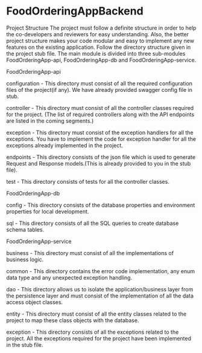 # FoodOrderingAppBackend
Project Structure
The project must follow a definite structure in order to help the co-developers and reviewers for easy understanding. Also, the better project structure makes your code modular and easy to implement any new features on the existing application. Follow the directory structure given in the project stub file. The main module is divided into three sub-modules FoodOrderingApp-api, FoodOrderingApp-db and FoodOrderingApp-service.

FoodOrderingApp-api

configuration - This directory must consist of all the required configuration files of the project(if any). We have already provided swagger config file in stub.

controller - This directory must consist of all the controller classes required for the project. (The list of required controllers along with the API endpoints are listed in the coming segments.)

exception - This directory must consist of the exception handlers for all the exceptions. You have to implement the code for exception handler for all the exceptions already implemented in the project.

endpoints - This directory consists of the json file which is used to generate Request and Response models.(This is already provided to you in the stub file).

test - This directory consists of tests for all the controller classes.


 

FoodOrderingApp-db

config - This directory consists of the database properties and environment properties for local development.

sql - This directory consists of all the SQL queries to create database schema tables.

 

FoodOrderingApp-service

business - This directory must consist of all the implementations of business logic.

common - This directory contains the error code implementation, any enum data type and any unexpected exception handling.

dao - This directory allows us to isolate the application/business layer from the persistence layer and must consist of the implementation of all the data access object classes.

entity - This directory must consist of all the entity classes related to the project to map these class objects with the database.

exception - This directory consists of all the exceptions related to the project. All the exceptions required for the project have been implemented in the stub file.

 
